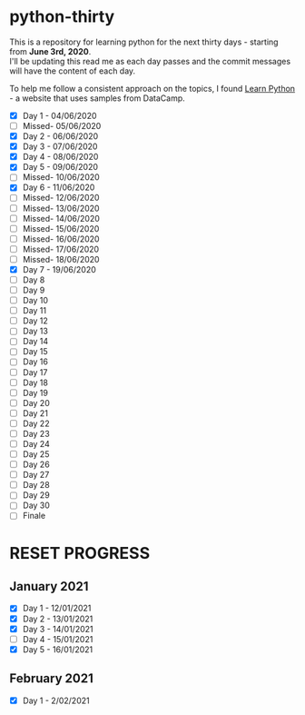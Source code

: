 # python-thirty

This is a repository for learning python for the next thirty days - starting from **June 3rd, 2020**.\
I'll be updating this read me as each day passes and the commit messages will have the content of each day.

To help me follow a consistent approach on the topics, I found [Learn Python](https://www.learnpython.org) - a website that uses samples from DataCamp.

- [x] Day 1 - 04/06/2020
- [ ] Missed- 05/06/2020
- [x] Day 2 - 06/06/2020
- [x] Day 3 - 07/06/2020
- [x] Day 4 - 08/06/2020
- [x] Day 5 - 09/06/2020
- [ ] Missed- 10/06/2020
- [x] Day 6 - 11/06/2020
- [ ] Missed- 12/06/2020
- [ ] Missed- 13/06/2020
- [ ] Missed- 14/06/2020
- [ ] Missed- 15/06/2020
- [ ] Missed- 16/06/2020
- [ ] Missed- 17/06/2020
- [ ] Missed- 18/06/2020
- [x] Day 7 - 19/06/2020
- [ ] Day 8
- [ ] Day 9
- [ ] Day 10
- [ ] Day 11
- [ ] Day 12
- [ ] Day 13
- [ ] Day 14
- [ ] Day 15
- [ ] Day 16
- [ ] Day 17
- [ ] Day 18
- [ ] Day 19
- [ ] Day 20
- [ ] Day 21
- [ ] Day 22
- [ ] Day 23
- [ ] Day 24
- [ ] Day 25
- [ ] Day 26
- [ ] Day 27
- [ ] Day 28
- [ ] Day 29
- [ ] Day 30
- [ ] Finale

# RESET PROGRESS
## January 2021

- [x] Day 1 - 12/01/2021
- [x] Day 2 - 13/01/2021
- [x] Day 3 - 14/01/2021
- [ ] Day 4 - 15/01/2021
- [x] Day 5 - 16/01/2021

## February 2021
-[x] Day 1 - 2/02/2021